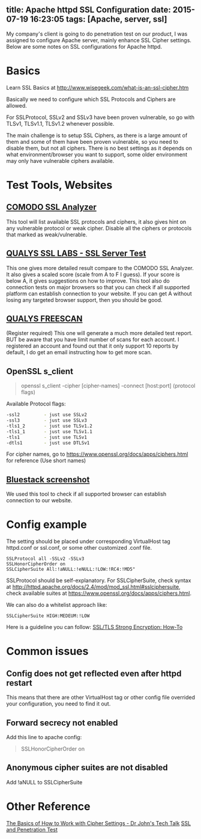title: Apache httpd SSL Configuration
date: 2015-07-19 16:23:05
tags: [Apache, server, ssl]
---

My company's client is going to do penetration test on our product, I was assigned to configure Apache server, mainly enhance SSL Cipher settings.
Below are some notes on SSL configurations for Apache httpd.

Basics
=================
Learn SSL Basics at http://www.wisegeek.com/what-is-an-ssl-cipher.htm

Basically we need to configure which SSL Protocols and Ciphers are allowed.

For SSLProtocol, SSLv2 and SSLv3 have been proven vulnerable, so go with TLSv1, TLSv1.1, TLSv1.2 whenever possible.

The main challenge is to setup SSL Ciphers, as there is a large amount of them and some of them have been proven vulnerable, so you need to disable them, but not all ciphers.
There is no best settings as it depends on what environment/browser you want to support, some older environment may only have vulnerable ciphers available.

Test Tools, Websites
==================
## [COMODO SSL Analyzer](https://sslanalyzer.comodoca.com/)
This tool will list available SSL protocols and ciphers, it also gives hint on any vulnerable protocol or weak cipher. Disable all the ciphers or protocols that marked
as weak/vulnerable.

## [QUALYS SSL LABS - SSL Server Test](https://www.ssllabs.com/ssltest/index.html)
This one gives more detailed result compare to the COMODO SSL Analyzer. It also gives a scaled score (scale from A to F I guess).
If your score is below A, it gives suggestions on how to improve.
This tool also do connection tests on major browsers so that you can check if all supported platform can establish connection to your website.
If you can get A without losing any targeted browser support, then you should be good.

## [QUALYS FREESCAN](https://freescan.qualys.com/freescan-front/)
(Register required)
This one will generate a much more detailed test report.
BUT be aware that you have limit number of scans for each account.
I registered an account and found out that it only support 10 reports by default, I do get an email instructing how to get more scan.

## OpenSSL s_client

> openssl s_client -cipher [cipher-names] -connect [host:port] (protocol flags)

Available Protocol flags:
```bash
-ssl2         - just use SSLv2
-ssl3         - just use SSLv3
-tls1_2       - just use TLSv1.2
-tls1_1       - just use TLSv1.1
-tls1         - just use TLSv1
-dtls1        - just use DTLSv1
```

For cipher names, go to https://www.openssl.org/docs/apps/ciphers.html for reference (Use short names)

## [Bluestack screenshot](https://www.browserstack.com/screenshots/)
We used this tool to check if all supported browser can establish connection to our website.


Config example
==============
The setting should be placed under corresponding VirtualHost tag httpd.conf or ssl.conf, or some other customized .conf file.

```plain
SSLProtocol all -SSLv2 -SSLv3
SSLHonorCipherOrder on
SSLCipherSuite All:!aNULL:!eNULL:!LOW:!RC4:!MD5"
```

SSLProtocol should be self-explanatory.
For SSLCipherSuite, check syntax at http://httpd.apache.org/docs/2.4/mod/mod_ssl.html#sslciphersuite,
check available suites at https://www.openssl.org/docs/apps/ciphers.html.

We can also do a whitelist approach like:
```plain
SSLCipherSuite HIGH:MEDEUM:!LOW
```

Here is a guideline you can follow:
[SSL/TLS Strong Encryption: How-To](http://httpd.apache.org/docs/trunk/ssl/ssl_howto.html)

Common issues
================
## Config does not get reflected even after httpd restart
This means that there are other VirtualHost tag or other config file overrided your configuration, you need to find it out.


## Forward secrecy not enabled
Add this line to apache config:
> SSLHonorCipherOrder on

## Anonymous cipher suites are not disabled
Add !aNULL to SSLCipherSuite 


Other Reference
=================
[The Basics of How to Work with Cipher Settings - Dr John's Tech Talk](https://drjohnstechtalk.com/blog/2011/09/the-basics-of-how-to-work-with-ciphers/)
[SSL and Penetration Test](http://swissec.blogspot.com/2013/12/ssl-and-penetration-test.html)
